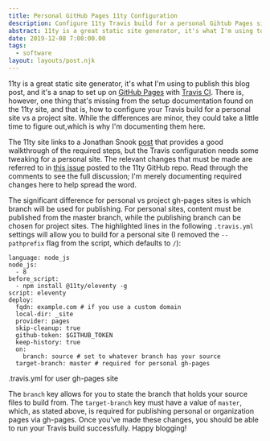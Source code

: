 ```yaml
---
title: Personal GitHub Pages 11ty Configuration
description: Configure 11ty Travis build for a personal Gihtub Pages site.
abstract: 11ty is a great static site generator, it's what I'm using to publish this blog post, and it's a snap to set up on GitHub Pages with Travis CI . There is, however, one thing...
date: 2019-12-08 7:00:00.00
tags:
  - software
layout: layouts/post.njk
---
```


11ty is a great static site generator, it's what I'm using to publish this blog post, and it's a snap to set up on [GitHub Pages](https://pages.github.com/) with [Travis CI](https://travis-ci.org/). There is, however, one thing that's missing from the setup documentation found on the 11ty site, and that is, how to configure your Travis build for a personal site vs a project site. While the differences are minor, they could take a little time to figure out,which is why I'm documenting them here.

The 11ty site links to a Jonathan Snook [post](https://snook.ca/archives/servers/deploying-11ty-to-gh-pages) that provides a good walkthrough of the required steps, but the Travis configuration needs some tweaking for a personal site. The relevant changes that must be made are referred to in [this issue](https://github.com/11ty/eleventy-base-blog/issues/11) posted to the 11ty GitHub repo. Read through the comments to see the full discussion; I'm merely documenting required changes here to help spread the word.

The significant difference for personal vs project gh-pages sites is which branch will be used for publishing. For personal sites, content must be published from the master branch, while the publishing branch can be chosen for project sites. The highlighted lines in the following `.travis.yml` settings will allow you to build for a personal site (I removed the `--pathprefix` flag from the script, which defaults to `/`):

```yaml/14-15
language: node_js
node_js:
  - 8
before_script:
  - npm install @11ty/eleventy -g
script: eleventy
deploy:
  fqdn: example.com # if you use a custom domain
  local-dir: _site
  provider: pages
  skip-cleanup: true
  github-token: $GITHUB_TOKEN
  keep-history: true
  on:
    branch: source # set to whatever branch has your source
  target-branch: master # required for personal gh-pages
```

<p class="caption">.travis.yml for user gh-pages site</p>

The `branch` key allows for you to state the branch that holds your source files to build from. The `target-branch` key must have a value of `master`, which, as stated above, is required for publishing personal or organization pages via gh-pages. Once you've made these changes, you should be able to run your Travis build successfully. Happy blogging!
